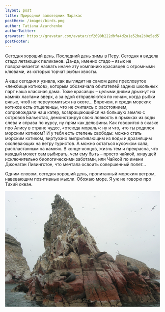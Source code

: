 ```yaml
---
layout: post
title: Природный заповедник Паракас
postHero: /images/birds.png
author: Tatiana Azarchenko
authorTwitter: 
gravatar: https://gravatar.com/avatar/cf2698b222dbfa4d2a1e52ba2b0e5ed5?s=150
postFooter: 
---
```


Сегодня хороший день. Последний день зимы в Перу. Сегодня я видела стадо летающих пеликанов. Да-да, именно стадо – язык не поворачивается назвать иначе эту компанию красавцев с огромными клювами, из которых торчат рыбьи хвосты. 

А еще сегодня я узнала, как выглядит на самом деле пресловутое «лежбище котиков», которым обозначала обитателей задних школьных парт наша классная дама. Тоже красавцы – целыми днями дрыхнут на камнях ластами вверх, а за едой отправляются по ночам, когда рыбки вялые, чтоб не переутомиться на охоте... Впрочем, и среди морских котиков есть отщепенцы, что не считаясь с расстоянием, сопровождали наш катер, возвращающийся на большую землю с островов Бальестас,  демонстрируя свою ловкость в прыжках из воды слева и справа по курсу, ну прям как дельфины. Как говорится в сказке про Алису в стране чудес,  «отсюда мораль»: ну и что, что ты родился морским котиком? И у тебя есть степень свободы:  можно стать морским котиком, виртуозно выпрыгивающим из воды и дразнящим околевающих на ветру туристов. А можно остаться кусочком сала, распластанным на камнях. В конце-концов, жизнь тем и прекрасна, что каждый может сам выбирать, чем ему быть – просто чайкой, живущей исключительно биологическими заботами, или Чайкой по имени Джонатан Ливингстон, что мечтала освоить совершенный полет… 

Одним словом, сегодня хороший день, пропитанный морским ветром, навевающим позитивные мысли. Обожаю море. Я уж не говорю про Тихий океан.

<img src="/images/parakas.jpg">